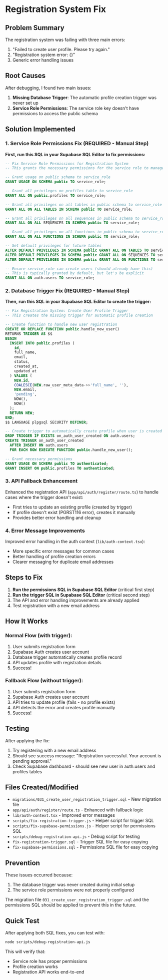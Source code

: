 # Registration System Fix

## Problem Summary

The registration system was failing with three main errors:
1. "Failed to create user profile. Please try again."
2. "Registration system error: {}"
3. Generic error handling issues

## Root Causes

After debugging, I found two main issues:
1. **Missing Database Trigger**: The automatic profile creation trigger was never set up
2. **Service Role Permissions**: The service role key doesn't have permissions to access the public schema

## Solution Implemented

### 1. Service Role Permissions Fix (REQUIRED - Manual Step)

**First, run this SQL in your Supabase SQL Editor to fix permissions:**

```sql
-- Fix Service Role Permissions for Registration System
-- This grants the necessary permissions for the service role to manage user profiles

-- Grant usage on public schema to service_role
GRANT USAGE ON SCHEMA public TO service_role;

-- Grant all privileges on profiles table to service_role
GRANT ALL ON public.profiles TO service_role;

-- Grant all privileges on all tables in public schema to service_role
GRANT ALL ON ALL TABLES IN SCHEMA public TO service_role;

-- Grant all privileges on all sequences in public schema to service_role
GRANT ALL ON ALL SEQUENCES IN SCHEMA public TO service_role;

-- Grant all privileges on all functions in public schema to service_role
GRANT ALL ON ALL FUNCTIONS IN SCHEMA public TO service_role;

-- Set default privileges for future tables
ALTER DEFAULT PRIVILEGES IN SCHEMA public GRANT ALL ON TABLES TO service_role;
ALTER DEFAULT PRIVILEGES IN SCHEMA public GRANT ALL ON SEQUENCES TO service_role;
ALTER DEFAULT PRIVILEGES IN SCHEMA public GRANT ALL ON FUNCTIONS TO service_role;

-- Ensure service_role can create users (should already have this)
-- This is typically granted by default, but let's be explicit
GRANT ALL ON auth.users TO service_role;
```

### 2. Database Trigger Fix (REQUIRED - Manual Step)

**Then, run this SQL in your Supabase SQL Editor to create the trigger:**

```sql
-- Fix Registration System: Create User Profile Trigger
-- This creates the missing trigger for automatic profile creation

-- Create function to handle new user registration
CREATE OR REPLACE FUNCTION public.handle_new_user()
RETURNS TRIGGER AS $$
BEGIN
  INSERT INTO public.profiles (
    id, 
    full_name, 
    email, 
    status, 
    created_at, 
    updated_at
  ) VALUES (
    NEW.id,
    COALESCE(NEW.raw_user_meta_data->>'full_name', ''),
    NEW.email,
    'pending',
    NOW(),
    NOW()
  );
  RETURN NEW;
END;
$$ LANGUAGE plpgsql SECURITY DEFINER;

-- Create trigger to automatically create profile when user is created
DROP TRIGGER IF EXISTS on_auth_user_created ON auth.users;
CREATE TRIGGER on_auth_user_created
  AFTER INSERT ON auth.users
  FOR EACH ROW EXECUTE FUNCTION public.handle_new_user();

-- Grant necessary permissions
GRANT USAGE ON SCHEMA public TO authenticated;
GRANT INSERT ON public.profiles TO authenticated;
```

### 3. API Fallback Enhancement

Enhanced the registration API (`app/api/auth/register/route.ts`) to handle cases where the trigger doesn't exist:

- First tries to update an existing profile (created by trigger)
- If profile doesn't exist (PGRST116 error), creates it manually
- Provides better error handling and cleanup

### 4. Error Message Improvements

Improved error handling in the auth context (`lib/auth-context.tsx`):

- More specific error messages for common cases
- Better handling of profile creation errors
- Clearer messaging for duplicate email addresses

## Steps to Fix

1. **Run the permissions SQL in Supabase SQL Editor** (critical first step)
2. **Run the trigger SQL in Supabase SQL Editor** (critical second step)
3. The API and error handling improvements are already applied
4. Test registration with a new email address

## How It Works

### Normal Flow (with trigger):
1. User submits registration form
2. Supabase Auth creates user account
3. Database trigger automatically creates profile record
4. API updates profile with registration details
5. Success!

### Fallback Flow (without trigger):
1. User submits registration form
2. Supabase Auth creates user account
3. API tries to update profile (fails - no profile exists)
4. API detects the error and creates profile manually
5. Success!

## Testing

After applying the fix:

1. Try registering with a new email address
2. Should see success message: "Registration successful. Your account is pending approval."
3. Check Supabase dashboard - should see new user in auth.users and profiles tables

## Files Created/Modified

- `migrations/031_create_user_registration_trigger.sql` - New migration file
- `app/api/auth/register/route.ts` - Enhanced with fallback logic
- `lib/auth-context.tsx` - Improved error messages
- `scripts/fix-registration-trigger.js` - Helper script for trigger SQL
- `scripts/fix-supabase-permissions.js` - Helper script for permissions SQL
- `scripts/debug-registration-api.js` - Debug script for testing
- `fix-registration-trigger.sql` - Trigger SQL file for easy copying
- `fix-supabase-permissions.sql` - Permissions SQL file for easy copying

## Prevention

These issues occurred because:
1. The database trigger was never created during initial setup
2. The service role permissions were not properly configured

The migration file `031_create_user_registration_trigger.sql` and the permissions SQL should be applied to prevent this in the future.

## Quick Test

After applying both SQL fixes, you can test with:
```bash
node scripts/debug-registration-api.js
```

This will verify that:
- Service role has proper permissions
- Profile creation works
- Registration API works end-to-end